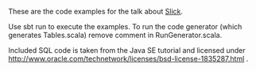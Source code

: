 These are the code examples for the talk about [Slick](http://slick.typesafe.com).

Use sbt run to execute the examples. To run the code generator (which generates Tables.scala) remove comment in RunGenerator.scala.

Included SQL code is taken from the Java SE tutorial and licensed under http://www.oracle.com/technetwork/licenses/bsd-license-1835287.html .
